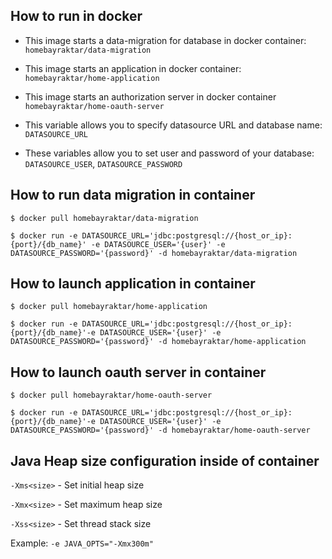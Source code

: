 ## How to run in docker
- This image starts a data-migration for database in docker container:
  `homebayraktar/data-migration`


- This image starts an application in docker container:  
  `homebayraktar/home-application`

- This image starts an authorization server in docker container
  `homebayraktar/home-oauth-server`

- This variable allows you to specify datasource URL and database name:
  `DATASOURCE_URL`
  

- These variables allow you to set user and password of your database:
  `DATASOURCE_USER`, `DATASOURCE_PASSWORD`


## How to run data migration in container

 `$ docker pull homebayraktar/data-migration`

`$ docker run -e DATASOURCE_URL='jdbc:postgresql://{host_or_ip}:{port}/{db_name}' -e DATASOURCE_USER='{user}' -e DATASOURCE_PASSWORD='{password}' -d homebayraktar/data-migration`

## How to launch application in container

`$ docker pull homebayraktar/home-application`

`$ docker run -e DATASOURCE_URL='jdbc:postgresql://{host_or_ip}:{port}/{db_name}'-e DATASOURCE_USER='{user}' -e DATASOURCE_PASSWORD='{password}' -d homebayraktar/home-application`

## How to launch oauth server in container

`$ docker pull homebayraktar/home-oauth-server`

`$ docker run -e DATASOURCE_URL='jdbc:postgresql://{host_or_ip}:{port}/{db_name}'-e DATASOURCE_USER='{user}' -e DATASOURCE_PASSWORD='{password}' -d homebayraktar/home-oauth-server`

## Java Heap size configuration inside of container

`-Xms<size>` - Set initial heap size

`-Xmx<size>` - Set maximum heap size	

`-Xss<size>` - Set thread stack size

 Example: `-e JAVA_OPTS="-Xmx300m"`